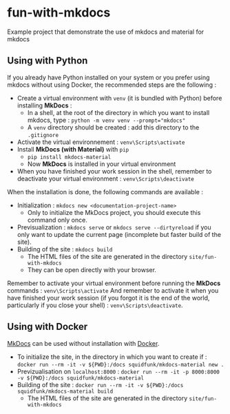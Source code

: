 # fun-with-mkdocs

Example project that demonstrate the use of mkdocs and material for mkdocs

## Using with Python

If you already have Python installed on your system or you prefer using mkdocs without using Docker, the recommended steps are the following :

* Create a virtual environment with `venv` (it is bundled with Python) before installing **MkDocs** :
  * In a shell, at the root of the directory in which you want to install mkdocs, type : `python -m venv venv --prompt="mkdocs"`
  * A `venv` directory should be created : add this directory to the `.gitignore`
* Activate the virtual environnement : `venv\Scripts\activate`
* Install **MkDocs (with Material)** with `pip`
  * `pip install mkdocs-material`
  * Now **MkDocs** is installed in your virtual environment
* When you have finished your work session in the shell, remember to deactivate your virtual environment : `venv\Scripts\deactivate`

When the installation is done, the following commands are available :

* Initialization : `mkdocs new <documentation-project-name>`
  * Only to initialize the MkDocs project, you should execute this command only once.
* Previsualization : `mkdocs serve` or `mkdocs serve --dirtyreload` if you only want to update the current page (incomplete but faster build of the site).
* Building of the site : `mkdocs build`
  * The HTML files of the site are generated in the directory `site/fun-with-mkdocs`
  * They can be open directly with your browser.

Remember to activate your virtual environment before running the **MkDocs** commands : `venv\Scripts\activate`
And remember to activate it when you have finished your work session (if you forgot it is the end of the world, particularly if you close your shell) : `venv\Scripts\deactivate`.

## Using with Docker

[MkDocs](https://www.mkdocs.org/) can be used without installation with [Docker](https://www.docker.com/).

* To initialize the site, in the directory in which you want to create if : `docker run --rm -it -v ${PWD}:/docs squidfunk/mkdocs-material new .`
* Previzualisation on `localhost:8000` : `docker run --rm -it -p 8000:8000 -v ${PWD}:/docs squidfunk/mkdocs-material`
* Building of the site : `docker run --rm -it -v ${PWD}:/docs squidfunk/mkdocs-material build`
  * The HTML files of the site are generated in the directory `site/fun-with-mkdocs`
